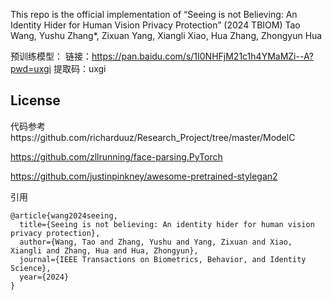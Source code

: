 This repo is the official implementation of 
“Seeing is not Believing: An Identity Hider for Human Vision Privacy Protection”  (2024 TBIOM)
Tao Wang, Yushu Zhang*, Zixuan Yang, Xiangli Xiao, Hua Zhang, Zhongyun Hua

预训练模型：
链接：https://pan.baidu.com/s/1I0NHFjM21c1h4YMaMZi--A?pwd=uxgi 
提取码：uxgi



## License

代码参考https://github.com/richarduuz/Research_Project/tree/master/ModelC

https://github.com/zllrunning/face-parsing.PyTorch

https://github.com/justinpinkney/awesome-pretrained-stylegan2

引用
```
@article{wang2024seeing,
  title={Seeing is not believing: An identity hider for human vision privacy protection},
  author={Wang, Tao and Zhang, Yushu and Yang, Zixuan and Xiao, Xiangli and Zhang, Hua and Hua, Zhongyun},
  journal={IEEE Transactions on Biometrics, Behavior, and Identity Science},
  year={2024}
}
```
